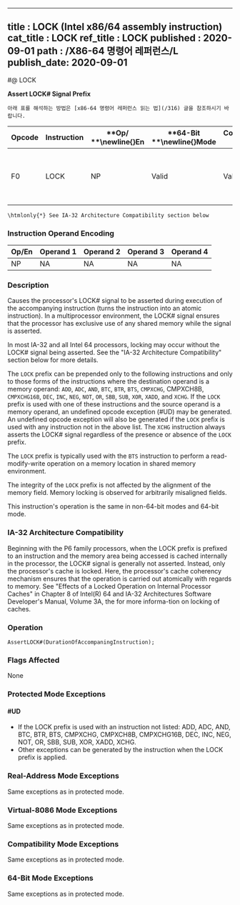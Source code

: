 ----------------------------
title : LOCK (Intel x86/64 assembly instruction)
cat_title : LOCK
ref_title : LOCK
published : 2020-09-01
path : /X86-64 명령어 레퍼런스/L
publish_date: 2020-09-01
----------------------------


#@ LOCK

**Assert LOCK# Signal Prefix**

```lec-info
아래 표를 해석하는 방법은 [x86-64 명령어 레퍼런스 읽는 법](/316) 글을 참조하시기 바랍니다.
```

|**Opcode**|**Instruction**|**Op/ **\newline{}**En**|**64-Bit **\newline{}**Mode**|**Compat/**\newline{}**Leg Mode**|**Description**|
|----------|---------------|------------------------|-----------------------------|---------------------------------|---------------|
|F0|LOCK|NP|Valid|Valid|Asserts LOCK# signal for duration of the accompanying instruction.|

```note
\htmlonly{*} See IA-32 Architecture Compatibility section below
```
### Instruction Operand Encoding


|Op/En|Operand 1|Operand 2|Operand 3|Operand 4|
|-----|---------|---------|---------|---------|
|NP|NA|NA|NA|NA|
### Description


Causes the processor's LOCK# signal to be asserted during execution of the accompanying instruction (turns the instruction into an atomic instruction). In a multiprocessor environment, the LOCK# signal ensures that the processor has exclusive use of any shared memory while the signal is asserted.

In most IA-32 and all Intel 64 processors, locking may occur without the LOCK# signal being asserted. See the "IA-32 Architecture Compatibility" section below for more details.

The `LOCK` prefix can be prepended only to the following instructions and only to those forms of the instructions where the destination operand is a memory operand: `ADD`, `ADC`, `AND`, `BTC`, `BTR`, `BTS`, `CMPXCHG`, CMPXCH8B, `CMPXCHG16B`, `DEC`, `INC`, `NEG`, `NOT`, `OR`, `SBB`, `SUB`, `XOR`, `XADD`, and `XCHG`. If the `LOCK` prefix is used with one of these instructions and the source operand is a memory operand, an undefined opcode exception (#UD) may be generated. An undefined opcode exception will also be generated if the `LOCK` prefix is used with any instruction not in the above list. The `XCHG` instruction always asserts the LOCK# signal regardless of the presence or absence of the `LOCK` prefix.

The `LOCK` prefix is typically used with the `BTS` instruction to perform a read-modify-write operation on a memory location in shared memory environment.

The integrity of the `LOCK` prefix is not affected by the alignment of the memory field. Memory locking is observed for arbitrarily misaligned fields.

This instruction's operation is the same in non-64-bit modes and 64-bit mode.

### IA-32 Architecture Compatibility


Beginning with the P6 family processors, when the LOCK prefix is prefixed to an instruction and the memory area being accessed is cached internally in the processor, the LOCK# signal is generally not asserted. Instead, only the processor's cache is locked. Here, the processor's cache coherency mechanism ensures that the operation is carried out atomically with regards to memory. See "Effects of a Locked Operation on Internal Processor Caches" in Chapter 8 of Intel(R) 64 and IA-32 Architectures Software Developer's Manual, Volume 3A, the for more informa-tion on locking of caches.


### Operation

```info-verb
AssertLOCK#(DurationOfAccompaningInstruction);
```
### Flags Affected


None


### Protected Mode Exceptions

#### #UD
* If the LOCK prefix is used with an instruction not listed: ADD, ADC, AND, BTC, BTR, BTS, CMPXCHG, CMPXCH8B, CMPXCHG16B, DEC, INC, NEG, NOT, OR, SBB, SUB, XOR, XADD, XCHG.
* Other exceptions can be generated by the instruction when the LOCK prefix is applied.

### Real-Address Mode Exceptions



Same exceptions as in protected mode.


### Virtual-8086 Mode Exceptions



Same exceptions as in protected mode.


### Compatibility Mode Exceptions



Same exceptions as in protected mode.


### 64-Bit Mode Exceptions



Same exceptions as in protected mode.


